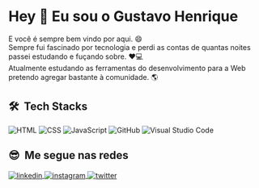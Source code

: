 # Hey :metal: Eu sou o Gustavo Henrique

E você é sempre bem vindo por aqui. :smile: \
Sempre fui fascinado por tecnologia e perdi as contas de quantas noites passei estudando e fuçando sobre. :heart::computer: \
Atualmente estudando as ferramentas do desenvolvimento para a Web pretendo agregar bastante à comunidade. :earth_americas:

## 🛠 &nbsp;Tech Stacks
![HTML](https://img.shields.io/badge/-HTML-05122A?style=flat&logo=HTML5)&nbsp;![CSS](https://img.shields.io/badge/-CSS-05122A?style=flat&logo=CSS3&logoColor=1572B6)&nbsp;![JavaScript](https://img.shields.io/badge/-JavaScript-05122A?style=flat&logo=javascript)&nbsp;![GitHub](https://img.shields.io/badge/-GitHub-05122A?style=flat&logo=github)&nbsp;![Visual Studio Code](https://img.shields.io/badge/-Visual%20Studio%20Code-05122A?style=flat&logo=visual-studio-code&logoColor=007ACC)&nbsp;
## :sunglasses: &nbsp;Me segue nas redes
<a href="https://www.linkedin.com/in/gushenriquetorres" target="_blank">
  <img align="center" src="https://img.shields.io/badge/-gustavosantos-05122A?style=flat&logo=linkedin" alt="linkedin"/>
</a>     <a href="https://www.instagram.com/_gushenriquetorres/" target="_blank">
 <img align="center" src="https://img.shields.io/badge/-insta_gustavohenrique-05122A?style=flat&logo=instagram" alt="instagram"/>
</a><a href="https://twitter.com/gushenriquet" target="_blank">
  <img align="center" src="https://img.shields.io/badge/-gustavohenrique-05122A?style=flat&logo=twitter" alt="twitter"/>  
</a>
